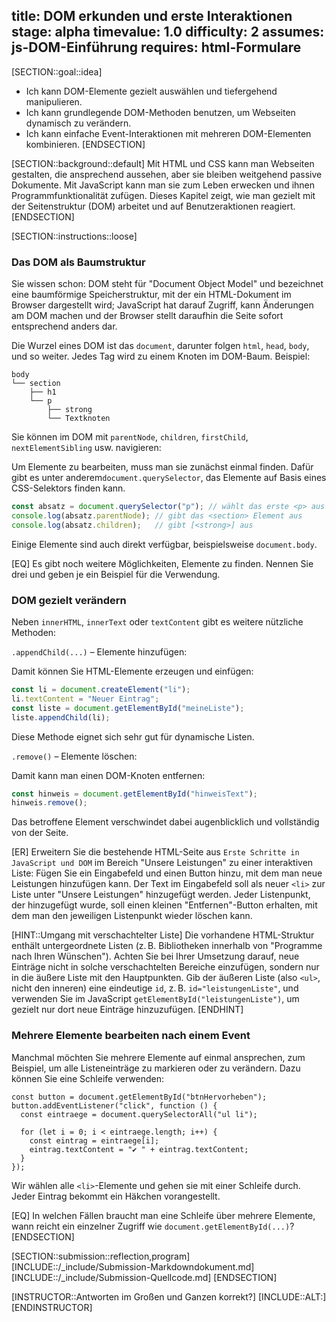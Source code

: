 title: DOM erkunden und erste Interaktionen
stage: alpha
timevalue: 1.0
difficulty: 2
assumes: js-DOM-Einführung
requires: html-Formulare
---

[SECTION::goal::idea]

- Ich kann DOM-Elemente gezielt auswählen und tiefergehend manipulieren.
- Ich kann grundlegende DOM-Methoden benutzen, um Webseiten dynamisch zu verändern.
- Ich kann einfache Event-Interaktionen mit mehreren DOM-Elementen kombinieren.
[ENDSECTION]


[SECTION::background::default]
Mit HTML und CSS kann man Webseiten gestalten, die ansprechend aussehen,
aber sie bleiben weitgehend passive Dokumente.
Mit JavaScript kann man sie zum Leben erwecken und ihnen Programmfunktionalität zufügen.
Dieses Kapitel zeigt, wie man gezielt mit der Seitenstruktur (DOM) arbeitet und auf Benutzeraktionen reagiert.
[ENDSECTION]


[SECTION::instructions::loose]

### Das DOM als Baumstruktur

Sie wissen schon: DOM steht für "Document Object Model" und bezeichnet eine baumförmige Speicherstruktur, 
mit der ein HTML-Dokument im Browser dargestellt wird; 
JavaScript hat darauf Zugriff, kann Änderungen am DOM machen und der Browser stellt daraufhin
die Seite sofort entsprechend anders dar.

Die Wurzel eines DOM ist das `document`, darunter folgen `html`, `head`, `body`, und so weiter. 
Jedes Tag wird zu einem Knoten im DOM-Baum.
Beispiel:

```
body
└── section
    ├── h1
    └── p
        ├── strong
        └── Textknoten
```

Sie können im DOM mit `parentNode`, `children`, `firstChild`, `nextElementSibling` usw. navigieren:

Um Elemente zu bearbeiten, muss man sie zunächst einmal finden. 
Dafür gibt es unter anderem`document.querySelector`, das Elemente auf Basis eines CSS-Selektors finden kann.

```js
const absatz = document.querySelector("p"); // wählt das erste <p> aus
console.log(absatz.parentNode); // gibt das <section> Element aus
console.log(absatz.children);   // gibt [<strong>] aus
```

Einige Elemente sind auch direkt verfügbar, beispielsweise `document.body`.

[EQ] Es gibt noch weitere Möglichkeiten, Elemente zu finden. 
Nennen Sie drei und geben je ein Beispiel für die Verwendung.


### DOM gezielt verändern

Neben `innerHTML`, `innerText` oder `textContent` gibt es weitere nützliche Methoden:

`.appendChild(...)` – Elemente hinzufügen:

Damit können Sie HTML-Elemente erzeugen und einfügen:

```js
const li = document.createElement("li");
li.textContent = "Neuer Eintrag";
const liste = document.getElementById("meineListe");
liste.appendChild(li);
```
Diese Methode eignet sich sehr gut für dynamische Listen.

`.remove()` – Elemente löschen:

Damit kann man einen DOM-Knoten entfernen:

```js
const hinweis = document.getElementById("hinweisText");
hinweis.remove();
```
Das betroffene Element verschwindet dabei augenblicklich und vollständig von der Seite.

[ER] Erweitern Sie die bestehende HTML-Seite aus `Erste Schritte in JavaScript und DOM` im Bereich 
"Unsere Leistungen" zu einer interaktiven Liste: 
Fügen Sie ein Eingabefeld und einen Button hinzu, mit dem man neue Leistungen hinzufügen kann. 
Der Text im Eingabefeld soll als neuer `<li>` zur Liste unter "Unsere Leistungen" hinzugefügt werden. 
Jeder Listenpunkt, der hinzugefügt wurde, soll einen kleinen "Entfernen"-Button erhalten, mit dem man 
den jeweiligen Listenpunkt wieder löschen kann.

[HINT::Umgang mit verschachtelter Liste]
Die vorhandene HTML-Struktur enthält untergeordnete Listen 
(z. B. Bibliotheken innerhalb von "Programme nach Ihren Wünschen").
Achten Sie bei Ihrer Umsetzung darauf, neue Einträge nicht in solche verschachtelten Bereiche einzufügen,
sondern nur in die äußere Liste mit den Hauptpunkten.
Gib der äußeren Liste (also `<ul>`, nicht den inneren) eine eindeutige `id`, 
z. B. `id="leistungenListe"`,
und verwenden Sie im JavaScript `getElementById("leistungenListe")`, 
um gezielt nur dort neue Einträge hinzuzufügen.
[ENDHINT]


### Mehrere Elemente bearbeiten nach einem Event

Manchmal möchten Sie mehrere Elemente auf einmal ansprechen, zum Beispiel, 
um alle Listeneinträge zu markieren oder zu verändern. 
Dazu können Sie eine Schleife verwenden:

```
const button = document.getElementById("btnHervorheben");
button.addEventListener("click", function () {
  const eintraege = document.querySelectorAll("ul li");

  for (let i = 0; i < eintraege.length; i++) {
    const eintrag = eintraege[i];
    eintrag.textContent = "✔️ " + eintrag.textContent;
  }
});
```
Wir wählen alle `<li>`-Elemente und gehen sie mit einer Schleife durch. 
Jeder Eintrag bekommt ein Häkchen vorangestellt.

[EQ] In welchen Fällen braucht man eine Schleife über mehrere Elemente, 
wann reicht ein einzelner Zugriff wie `document.getElementById(...)`? 
[ENDSECTION]


[SECTION::submission::reflection,program]
[INCLUDE::/_include/Submission-Markdowndokument.md]
[INCLUDE::/_include/Submission-Quellcode.md]
[ENDSECTION]


[INSTRUCTOR::Antworten im Großen und Ganzen korrekt?]
[INCLUDE::ALT:]
[ENDINSTRUCTOR]
